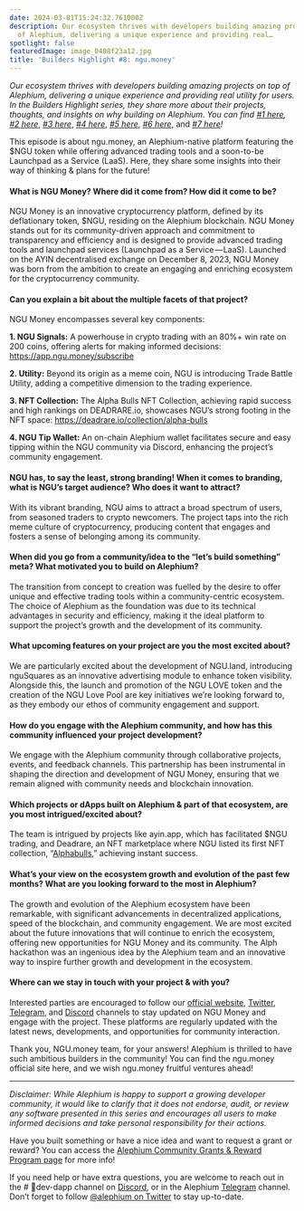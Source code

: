 ```yaml
---
date: 2024-03-01T15:24:32.761000Z
description: Our ecosystem thrives with developers building amazing projects on top
  of Alephium, delivering a unique experience and providing real…
spotlight: false
featuredImage: image_0408f23a12.jpg
title: 'Builders Highlight #8: ngu.money'
---
```


_Our ecosystem thrives with developers building amazing projects on top of Alephium, delivering a unique experience and providing real utility for users. In the Builders Highlight series, they share more about their projects, thoughts, and insights on why building on Alephium. You can find_ <a href="https://medium.com/@alephium/builders-highlight-sezame-wallet-ddb4aeb61881" data-href="https://medium.com/@alephium/builders-highlight-sezame-wallet-ddb4aeb61881"><em>#1 here</em></a>_,_ <a href="https://medium.com/@alephium/builders-highlight-alphpaca-nfts-99c69775f04c" data-href="https://medium.com/@alephium/builders-highlight-alphpaca-nfts-99c69775f04c"><em>#2 here</em></a>, <a href="https://medium.com/@alephium/builders-highlight-3-ayin-6be4a6bd4ec2" data-href="https://medium.com/@alephium/builders-highlight-3-ayin-6be4a6bd4ec2"><em>#3 here</em></a>, <a href="https://medium.com/@alephium/builders-highlight-4-no-trust-verify-9ea495ca826f" data-href="https://medium.com/@alephium/builders-highlight-4-no-trust-verify-9ea495ca826f"><em>#4 here</em></a>, <a href="https://medium.com/@alephium/builders-highlight-5-deadrare-d5ff90d6161e" data-href="https://medium.com/@alephium/builders-highlight-5-deadrare-d5ff90d6161e"><em>#5 here</em></a>, <a href="https://medium.com/@alephium/builders-highlight-6-what-the-duck-0aedc602ecfd" data-href="https://medium.com/@alephium/builders-highlight-6-what-the-duck-0aedc602ecfd"><em>#6 here</em></a>, and <a href="https://medium.com/@alephium/builders-highlight-7-alphpad-bbd4f4a34fd5" data-href="https://medium.com/@alephium/builders-highlight-7-alphpad-bbd4f4a34fd5"><em>#7 here</em></a>_!_

This episode is about ngu.money, an Alephium-native platform featuring the \$NGU token while offering advanced trading tools and a soon-to-be Launchpad as a Service (LaaS). Here, they share some insights into their way of thinking & plans for the future!

#### **What is NGU Money? Where did it come from? How did it come to be?**

NGU Money is an innovative cryptocurrency platform, defined by its deflationary token, \$NGU, residing on the Alephium blockchain. NGU Money stands out for its community-driven approach and commitment to transparency and efficiency and is designed to provide advanced trading tools and launchpad services (Launchpad as a Service — LaaS). Launched on the AYIN decentralised exchange on December 8, 2023, NGU Money was born from the ambition to create an engaging and enriching ecosystem for the cryptocurrency community.

#### **Can you explain a bit about the multiple facets of that project?**

NGU Money encompasses several key components:

**1. NGU Signals:** A powerhouse in crypto trading with an 80%+ win rate on 200 coins, offering alerts for making informed decisions: <a href="https://app.ngu.money/subscribe" data-href="https://app.ngu.money/subscribe">https://app.ngu.money/subscribe</a>

**2. Utility:** Beyond its origin as a meme coin, NGU is introducing Trade Battle Utility, adding a competitive dimension to the trading experience.

**3. NFT Collection:** The Alpha Bulls NFT Collection, achieving rapid success and high rankings on DEADRARE.io, showcases NGU’s strong footing in the NFT space: <a href="https://deadrare.io/collection/alpha-bulls" data-href="https://deadrare.io/collection/alpha-bulls">https://deadrare.io/collection/alpha-bulls</a>

**4. NGU Tip Wallet:** An on-chain Alephium wallet facilitates secure and easy tipping within the NGU community via Discord, enhancing the project’s community engagement.

#### **NGU has, to say the least, strong branding! When it comes to branding, what is NGU’s target audience? Who does it want to attract?**

With its vibrant branding, NGU aims to attract a broad spectrum of users, from seasoned traders to crypto newcomers. The project taps into the rich meme culture of cryptocurrency, producing content that engages and fosters a sense of belonging among its community.

#### **When did you go from a community/idea to the “let’s build something” meta? What motivated you to build on Alephium?**

The transition from concept to creation was fuelled by the desire to offer unique and effective trading tools within a community-centric ecosystem. The choice of Alephium as the foundation was due to its technical advantages in security and efficiency, making it the ideal platform to support the project’s growth and the development of its community.

#### **What upcoming features on your project are you the most excited about?**

We are particularly excited about the development of NGU.land, introducing nguSquares as an innovative advertising module to enhance token visibility. Alongside this, the launch and promotion of the NGU LOVE token and the creation of the NGU Love Pool are key initiatives we’re looking forward to, as they embody our ethos of community engagement and support.

#### **How do you engage with the Alephium community, and how has this community influenced your project development?**

We engage with the Alephium community through collaborative projects, events, and feedback channels. This partnership has been instrumental in shaping the direction and development of NGU Money, ensuring that we remain aligned with community needs and blockchain innovation.

#### **Which projects or dApps built on Alephium & part of that ecosystem, are you most intrigued/excited about?**

The team is intrigued by projects like ayin.app, which has facilitated \$NGU trading, and Deadrare, an NFT marketplace where NGU listed its first NFT collection, “<a href="https://deadrare.io/collection/alpha-bulls" data-href="https://deadrare.io/collection/alpha-bulls">Alphabulls</a>,” achieving instant success.

#### **What’s your view on the ecosystem growth and evolution of the past few months? What are you looking forward to the most in Alephium?**

The growth and evolution of the Alephium ecosystem have been remarkable, with significant advancements in decentralized applications, speed of the blockchain, and community engagement. We are most excited about the future innovations that will continue to enrich the ecosystem, offering new opportunities for NGU Money and its community. The Alph hackathon was an ingenious idea by the Alephium team and an innovative way to inspire further growth and development in the ecosystem.

#### **Where can we stay in touch with your project & with you?**

Interested parties are encouraged to follow our <a href="https://ngu.money/" data-href="https://ngu.money/">official website</a>, <a href="https://twitter.com/numbergoup_ngu" data-href="https://twitter.com/numbergoup_ngu">Twitter</a>, <a href="https://t.me/numbergoup_ngu" data-href="https://t.me/numbergoup_ngu">Telegram</a>, and <a href="https://discord.gg/ngu" data-href="https://discord.gg/ngu">Discord</a> channels to stay updated on NGU Money and engage with the project. These platforms are regularly updated with the latest news, developments, and opportunities for community interaction.

Thank you, NGU.money team, for your answers! Alephium is thrilled to have such ambitious builders in the community! You can find the ngu.money official site here, and we wish ngu.money fruitful ventures ahead!

---

_Disclaimer: While Alephium is happy to support a growing developer community, it would like to clarify that it does not endorse, audit, or review any software presented in this series and encourages all users to make informed decisions and take personal responsibility for their actions._

Have you built something or have a nice idea and want to request a grant or reward? You can access the <a href="https://github.com/alephium/community/blob/master/Grant%26RewardProgram.md" data-href="https://github.com/alephium/community/blob/master/Grant%26RewardProgram.md">Alephium Community Grants &amp; Reward Program page</a> for more info!

If you need help or have extra questions, you are welcome to reach out in the \# 🎨dev-dapp channel on [Discord](/discord), or in the Alephium <a href="https://t.me/alephiumgroup" data-href="https://t.me/alephiumgroup">Telegram</a> channel. Don’t forget to follow <a href="https://twitter.com/alephium" data-href="https://twitter.com/alephium">@alephium on Twitter</a> to stay up-to-date.
